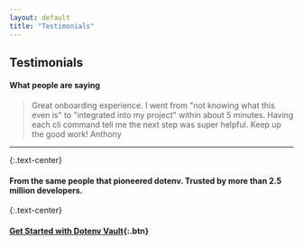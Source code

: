 ```yaml
---
layout: default
title: "Testimonials"
---
```


<article markdown="1">

# Testimonials

#### What people are saying

> Great onboarding experience. I went from "not knowing what this even is" to "integrated into my project" within about 5 minutes. Having each cli command tell me the next step was super helpful. Keep up the good work! Anthony

---

{:.text-center}
#### From the same people that pioneered dotenv. Trusted by more than 2.5 million developers.

{:.text-center}
#### [Get Started with Dotenv Vault](/signup){:.btn}

</article>
